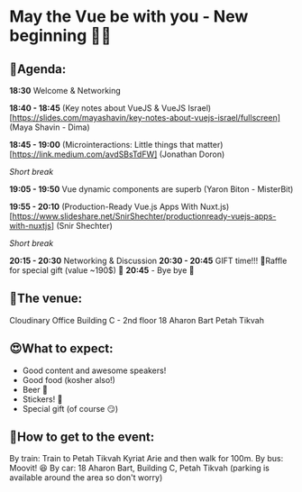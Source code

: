 # May the Vue be with you - New beginning 🎉🎉 #

## 📆Agenda: ##

**18:30** Welcome & Networking

**18:40 - 18:45** (Key notes about VueJS & VueJS Israel)[https://slides.com/mayashavin/key-notes-about-vuejs-israel/fullscreen] (Maya Shavin - Dima)

**18:45 - 19:00** (Microinteractions: Little things that matter)[https://link.medium.com/avdSBsTdFW] (Jonathan Doron)

_Short break_

**19:05 - 19:50** Vue dynamic components are superb (Yaron Biton - MisterBit)

**19:55 - 20:10** (Production-Ready Vue.js Apps With Nuxt.js)[https://www.slideshare.net/SnirShechter/productionready-vuejs-apps-with-nuxtjs] (Snir Shechter)

_Short break_

**20:15 - 20:30** Networking & Discussion
**20:30 - 20:45** GIFT time!!! 🎁Raffle for special gift (value ~190$) 🎁
**20:45** - Bye bye 🖖

## 🏢The venue: ##
Cloudinary Office
Building C - 2nd floor
18 Aharon Bart
Petah Tikvah

## 😍What to expect: ##
- Good content and awesome speakers!
- Good food (kosher also!)
- Beer 🍺
- Stickers! 🤩
- Special gift (of course 😏)

## 📍How to get to the event: ##
By train: Train to Petah Tikvah Kyriat Arie and then walk for 100m.
By bus: Moovit! 😆
By car: 18 Aharon Bart, Building C, Petah Tikvah (parking is available around the area so don't worry)
